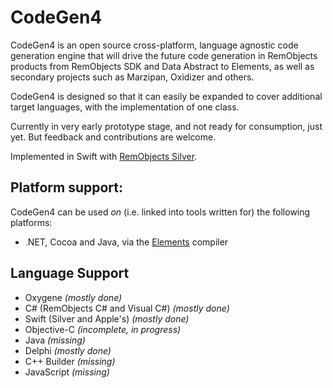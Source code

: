 ﻿# CodeGen4

CodeGen4 is an open source cross-platform, language agnostic code generation engine that will 
drive the future code generation in RemObjects products from RemObjects SDK and Data Abstract 
to Elements, as well as secondary projects such as Marzipan, Oxidizer and others.

CodeGen4 is designed so that it can easily be expanded to cover additional target languages, with
the implementation of one class.

Currently in very early prototype stage, and not ready for consumption, just yet. 
But feedback and contributions are welcome.

Implemented in Swift with [RemObjects Silver](http://elementscompiler.com/silver).

## Platform support:

CodeGen4 can be used *on* (i.e. linked into tools written for) the following platforms:

* .NET, Cocoa and Java, via the [Elements](http://elementscompiler.com) compiler

## Language Support

* Oxygene _(mostly done)_
* C# (RemObjects C# and Visual C#) _(mostly done)_
* Swift (Silver and Apple's) _(mostly done)_
* Objective-C _(incomplete, in progress)_
* Java _(missing)_
* Delphi _(mostly done)_
* C++ Builder _(missing)_
* JavaScript _(missing)_

